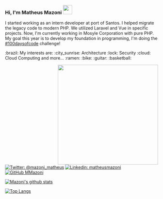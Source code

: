 <h3>Hi, I'm Matheus Mazoni <img src="https://media.giphy.com/media/S6MVsviZ7I2IQ7lgi5/giphy.gif" width="30"></h3>

<p>I started working as an intern developer at port of Santos. I helped migrate the legacy code to modern PHP. We utilized Laravel and Vue in specific projects. Now, I'm currently working in Mosyle Corporation with pure PHP. My goal this year is to develop my foundation in programming, I'm doing the <a href="https://www.100daysofcode.com/">#100daysofcode</a> challenge!</p>
<p>:brazil: My interests are: :city_sunrise: Architecture :lock: Security :cloud: Cloud Computing and more... :ramen: :bike: :guitar: :basketball:</p>
<img align='right' src="https://media.giphy.com/media/Q55kqPMGxJ93dwH7T8/giphy.gif" width="330">

[![Twitter: @mazoni_matheus](https://img.shields.io/twitter/follow/mazoni_matheus?style=social)](https://twitter.com/mazoni_matheus)
[![Linkedin: matheusmazoni](https://img.shields.io/badge/-matheusmazoni-blue?style=flat-square&logo=Linkedin&logoColor=white&link=https://www.linkedin.com/in/matheus-mazoni/)](https://www.linkedin.com/in/matheus-mazoni/)
[![GitHub MMazoni](https://img.shields.io/github/followers/MMazoni?label=follow&style=social)](https://github.com/MMazoni)


[![Mazoni's github stats](https://github-readme-stats.vercel.app/api?username=MMazoni)](https://github.com/MMazoni/github-readme-stats&show_icons=true)


[![Top Langs](https://github-readme-stats.vercel.app/api/top-langs/?username=MMazoni&hide=css,html&exclude_repo=AI-mauricio-class&langs_count=8&layout=compact)](https://github.com/anuraghazra/github-readme-stats)
